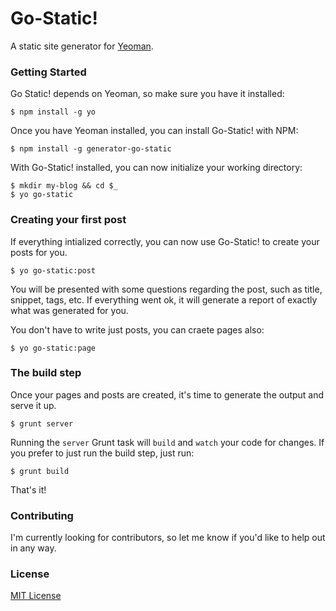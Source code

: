 # Go-Static!

A static site generator for [Yeoman](http://yeoman.io). 

### Getting Started

Go Static! depends on Yeoman, so make sure you have it installed:

```
$ npm install -g yo
```

Once you have Yeoman installed, you can install Go-Static! with NPM:

```
$ npm install -g generator-go-static
```

With Go-Static! installed, you can now initialize your working directory:

```
$ mkdir my-blog && cd $_
$ yo go-static
```

### Creating your first post

If everything intialized correctly, you can now use Go-Static! to create your posts for you.

```
$ yo go-static:post
```

You will be presented with some questions regarding the post, such as title, snippet, tags, etc. If everything went ok,
it will generate a report of exactly what was generated for you.

You don't have to write just posts, you can craete pages also:

```
$ yo go-static:page
```

### The build step

Once your pages and posts are created, it's time to generate the output and serve it up.

```
$ grunt server
```

Running the <code>server</code> Grunt task will <code>build</code> and <code>watch</code> your code for changes.
If you prefer to just run the build step, just run:

```
$ grunt build
```

That's it!

### Contributing

I'm currently looking for contributors, so let me know if you'd like to help out in any way.

### License

[MIT License](http://en.wikipedia.org/wiki/MIT_License)
